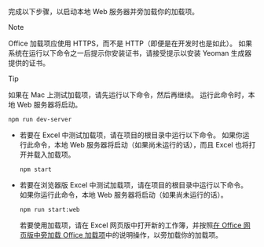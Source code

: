 
完成以下步骤，以启动本地 Web 服务器并旁加载你的加载项。

> [!NOTE]
> Office 加载项应使用 HTTPS，而不是 HTTP（即便是在开发时也是如此）。 如果系统在运行以下命令之一后提示你安装证书，请接受提示以安装 Yeoman 生成器提供的证书。

> [!TIP]
> 如果在 Mac 上测试加载项，请先运行以下命令，然后再继续。 运行此命令时，本地 Web 服务器将启动。
>
> ```command&nbsp;line
> npm run dev-server
> ```

- 若要在 Excel 中测试加载项，请在项目的根目录中运行以下命令。 如果你运行此命令，本地 Web 服务器将启动（如果尚未运行的话），而且 Excel 也将打开并载入加载项。

    ```command&nbsp;line
    npm start
    ```

- 若要在浏览器版 Excel 中测试加载项，请在项目的根目录中运行以下命令。 如果你运行此命令，本地 Web 服务器将启动（如果尚未运行的话）。

    ```command&nbsp;line
    npm run start:web
    ```

    若要使用加载项，请在 Excel 网页版中打开新的工作簿，并按照[在 Office 网页版中旁加载 Office 加载项](../testing/sideload-office-add-ins-for-testing.md#sideload-an-office-add-in-in-office-on-the-web)中的说明操作，以旁加载你的加载项。

